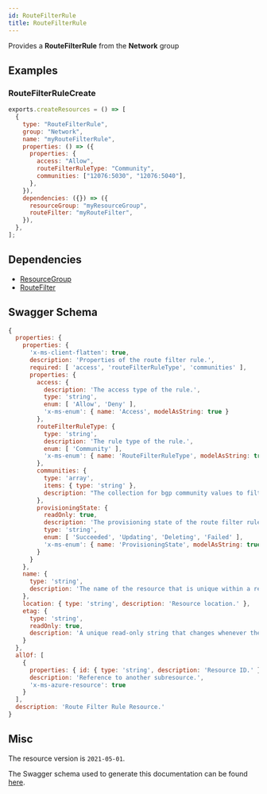 ```yaml
---
id: RouteFilterRule
title: RouteFilterRule
---
```

Provides a **RouteFilterRule** from the **Network** group
## Examples
### RouteFilterRuleCreate
```js
exports.createResources = () => [
  {
    type: "RouteFilterRule",
    group: "Network",
    name: "myRouteFilterRule",
    properties: () => ({
      properties: {
        access: "Allow",
        routeFilterRuleType: "Community",
        communities: ["12076:5030", "12076:5040"],
      },
    }),
    dependencies: ({}) => ({
      resourceGroup: "myResourceGroup",
      routeFilter: "myRouteFilter",
    }),
  },
];

```
## Dependencies
- [ResourceGroup](../Resources/ResourceGroup.md)
- [RouteFilter](../Network/RouteFilter.md)
## Swagger Schema
```js
{
  properties: {
    properties: {
      'x-ms-client-flatten': true,
      description: 'Properties of the route filter rule.',
      required: [ 'access', 'routeFilterRuleType', 'communities' ],
      properties: {
        access: {
          description: 'The access type of the rule.',
          type: 'string',
          enum: [ 'Allow', 'Deny' ],
          'x-ms-enum': { name: 'Access', modelAsString: true }
        },
        routeFilterRuleType: {
          type: 'string',
          description: 'The rule type of the rule.',
          enum: [ 'Community' ],
          'x-ms-enum': { name: 'RouteFilterRuleType', modelAsString: true }
        },
        communities: {
          type: 'array',
          items: { type: 'string' },
          description: "The collection for bgp community values to filter on. e.g. ['12076:5010','12076:5020']."
        },
        provisioningState: {
          readOnly: true,
          description: 'The provisioning state of the route filter rule resource.',
          type: 'string',
          enum: [ 'Succeeded', 'Updating', 'Deleting', 'Failed' ],
          'x-ms-enum': { name: 'ProvisioningState', modelAsString: true }
        }
      }
    },
    name: {
      type: 'string',
      description: 'The name of the resource that is unique within a resource group. This name can be used to access the resource.'
    },
    location: { type: 'string', description: 'Resource location.' },
    etag: {
      type: 'string',
      readOnly: true,
      description: 'A unique read-only string that changes whenever the resource is updated.'
    }
  },
  allOf: [
    {
      properties: { id: { type: 'string', description: 'Resource ID.' } },
      description: 'Reference to another subresource.',
      'x-ms-azure-resource': true
    }
  ],
  description: 'Route Filter Rule Resource.'
}
```
## Misc
The resource version is `2021-05-01`.

The Swagger schema used to generate this documentation can be found [here](https://github.com/Azure/azure-rest-api-specs/tree/main/specification/network/resource-manager/Microsoft.Network/stable/2021-05-01/routeFilter.json).
